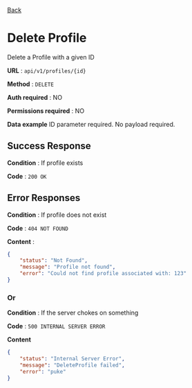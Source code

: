 [Back](../README.md)

# Delete Profile

Delete a Profile with a given ID

**URL** : `api/v1/profiles/{id}`

**Method** : `DELETE`

**Auth required** : NO

**Permissions required** : NO

**Data example** ID parameter required. No payload required.

## Success Response

**Condition** : If profile exists

**Code** : `200 OK`

## Error Responses

**Condition** : If profile does not exist

**Code** : `404 NOT FOUND`

**Content** : 
```json
{
    "status": "Not Found",
    "message": "Profile not found",
    "error": "Could not find profile associated with: 123"
}
```

### Or

**Condition** : If the server chokes on something

**Code** : `500 INTERNAL SERVER ERROR`

**Content**
```json
{
    "status": "Internal Server Error",
    "message": "DeleteProfile failed",
    "error": "puke"
}
```